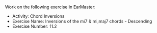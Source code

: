 Work on the following exercise in EarMaster:
- Activity: Chord Inversions
- Exercise Name: Inversions of the mi7 & mi,maj7 chords - Descending
- Exercise Number: 11.2
